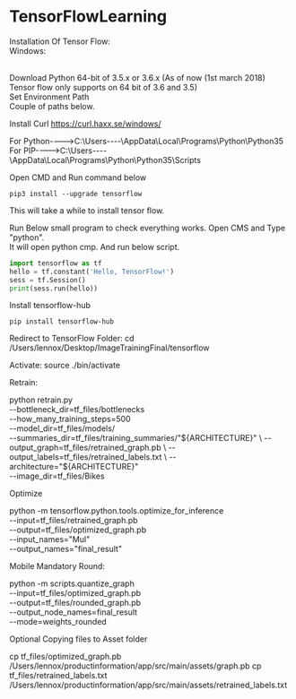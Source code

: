 # TensorFlowLearning


Installation Of Tensor Flow: <br/>
Windows:<br/><br/>

Download Python 64-bit of 3.5.x or 3.6.x (As of now (1st march 2018) Tensor flow only supports on 64 bit of 3.6 and 3.5)<br/>
Set Environment Path <br/>
Couple of paths below.<br/>

Install Curl
https://curl.haxx.se/windows/


For Python---->C:\Users\----\AppData\Local\Programs\Python\Python35   
For PIP---->C:\Users\----\AppData\Local\Programs\Python\Python35\Scripts

Open CMD and Run command below
``` CMD
pip3 install --upgrade tensorflow
```
This will take a while to install tensor flow.




Run Below small program to check everything works. Open CMS and Type "python".<br/>
It will open python cmp. And run below script.
``` Python
import tensorflow as tf
hello = tf.constant('Hello, TensorFlow!')
sess = tf.Session()
print(sess.run(hello))
```

Install tensorflow-hub
``` CMD
pip install tensorflow-hub
```


Redirect to TensorFlow Folder:
cd /Users/lennox/Desktop/ImageTrainingFinal/tensorflow

Activate: 
source ./bin/activate

Retrain:

python retrain.py \
  --bottleneck_dir=tf_files/bottlenecks \
  --how_many_training_steps=500 \
  --model_dir=tf_files/models/ \
  --summaries_dir=tf_files/training_summaries/"${ARCHITECTURE}" \
  --output_graph=tf_files/retrained_graph.pb \
  --output_labels=tf_files/retrained_labels.txt \ 
  --architecture="${ARCHITECTURE}" \
  --image_dir=tf_files/Bikes

Optimize

python -m tensorflow.python.tools.optimize_for_inference \
  --input=tf_files/retrained_graph.pb \
  --output=tf_files/optimized_graph.pb \
  --input_names="Mul" \
  --output_names="final_result"

Mobile Mandatory
Round:

python -m scripts.quantize_graph \
  --input=tf_files/optimized_graph.pb \
  --output=tf_files/rounded_graph.pb \
  --output_node_names=final_result \
  --mode=weights_rounded

 Optional Copying files to Asset folder

cp tf_files/optimized_graph.pb /Users/lennox/productinformation/app/src/main/assets/graph.pb
cp tf_files/retrained_labels.txt /Users/lennox/productinformation/app/src/main/assets/retrained_labels.txt


